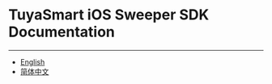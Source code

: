 # TuyaSmart iOS Sweeper SDK Documentation 

---

* [English](https://tuyainc.github.io/tuyasmart_sweeper_ios_sdk/en/) 
* [简体中文](https://tuyainc.github.io/tuyasmart_sweeper_ios_sdk/zh-hans/) 

